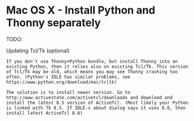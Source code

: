 Mac OS X - Install Python and Thonny separately
================================================
TODO:


Updating Tcl/Tk (optional)
~~~~~~~~~~~~~~~~~~~~~~~~~~~~~
If you don't use Thonny+Python bundle, but install Thonny into an existing Python, then it relies also on existing Tcl/Tk. This version of Tcl/Tk may be old, which means you may see Thonny crashing too often. (Python's IDLE has similar problems, see https://www.python.org/download/mac/tcltk)

The solution is to install newer version. Go to http://www.activestate.com/activetcl/downloads and download and install the latest 8.5 version of ActiveTcl. (Most likely your Python is linked with Tk 8.5. If IDLE-s about dialog says it uses 8.6, then install latest ActiveTcl 8.6)